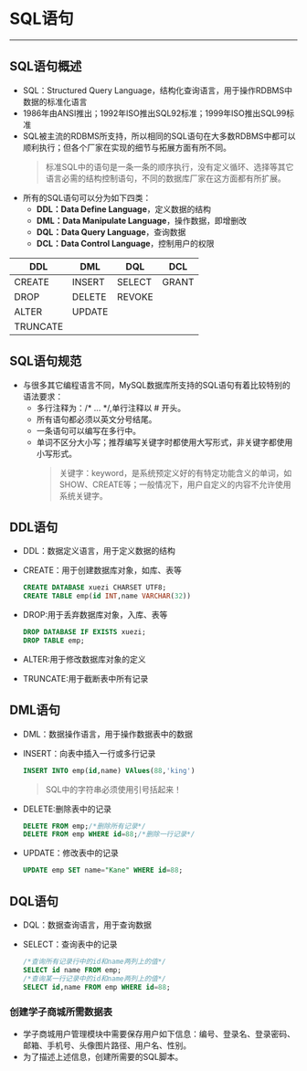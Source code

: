 # SQL语句

---

## SQL语句概述

  * SQL：Structured Query Language，结构化查询语言，用于操作RDBMS中数据的标准化语言
  * 1986年由ANSI推出；1992年ISO推出SQL92标准；1999年ISO推出SQL99标准
  * SQL被主流的RDBMS所支持，所以相同的SQL语句在大多数RDBMS中都可以顺利执行；但各个厂家在实现的细节与拓展方面有所不同。
    >标准SQL中的语句是一条一条的顺序执行，没有定义循环、选择等其它语言必需的结构控制语句，不同的数据库厂家在这方面都有所扩展。
  * 所有的SQL语句可以分为如下四类：
    * **DDL：Data Define Language**，定义数据的结构
    * **DML：Data Manipulate Language**，操作数据，即增删改
    * **DQL：Data Query Language**，查询数据
    * **DCL：Data Control Language**，控制用户的权限

| DDL      | DML    | DQL    | DCL   |
|----------|--------|--------|-------|
| CREATE   | INSERT | SELECT | GRANT |
| DROP     | DELETE | REVOKE |       |
| ALTER    | UPDATE |        |       |
| TRUNCATE |        |        |       |

## SQL语句规范

  * 与很多其它编程语言不同，MySQL数据库所支持的SQL语句有着比较特别的语法要求：
    * 多行注释为：/* ... */,单行注释以 # 开头。
    * 所有语句都必须以英文分号结尾。
    * 一条语句可以编写在多行中。
    * 单词不区分大小写；推荐编写关键字时都使用大写形式，非关键字都使用小写形式。
      >关键字：keyword，是系统预定义好的有特定功能含义的单词，如SHOW、CREATE等；一般情况下，用户自定义的内容不允许使用系统关键字。

## DDL语句

  * DDL：数据定义语言，用于定义数据的结构
  * CREATE：用于创建数据库对象，如库、表等

    ```sql
    CREATE DATABASE xuezi CHARSET UTF8;
    CREATE TABLE emp(id INT,name VARCHAR(32))
    ```
  
  * DROP:用于丢弃数据库对象，入库、表等

    ```sql
    DROP DATABASE IF EXISTS xuezi;
    DROP TABLE emp;
    ```

  * ALTER:用于修改数据库对象的定义
  * TRUNCATE:用于截断表中所有记录

## DML语句

  * DML：数据操作语言，用于操作数据表中的数据
  * INSERT：向表中插入一行或多行记录

    ```sql
    INSERT INTO emp(id,name) VAlues(88,'king')
    ```

      >SQL中的字符串必须使用引号括起来！
  * DELETE:删除表中的记录

    ```sql
    DELETE FROM emp;/*删除所有记录*/
    DELETE FROM emp WHERE id=88;/*删除一行记录*/
    ```
  
  * UPDATE：修改表中的记录

    ```sql
    UPDATE emp SET name="Kane" WHERE id=88;
    ```

## DQL语句

  * DQL：数据查询语言，用于查询数据
  * SELECT：查询表中的记录

    ```sql
    /*查询所有记录行中的id和name两列上的值*/
    SELECT id name FROM emp;
    /*查询某一行记录中的id和name两列上的值*/
    SELECT id,name FROM emp WHERE id=88;
    ```

### 创建学子商城所需数据表

  * 学子商城用户管理模块中需要保存用户如下信息：编号、登录名、登录密码、邮箱、手机号、头像图片路径、用户名、性别。
  * 为了描述上述信息，创建所需要的SQL脚本。